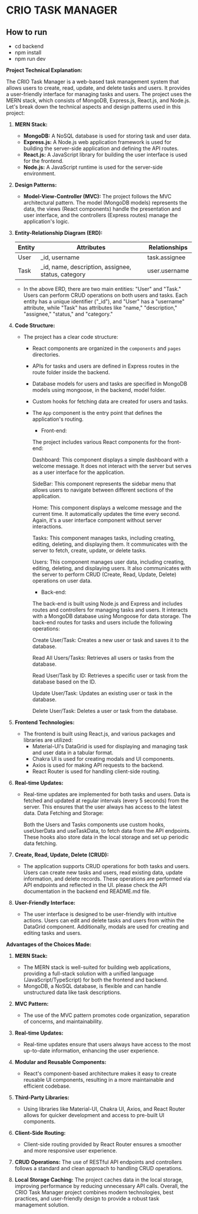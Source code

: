 # CRIO TASK MANAGER

## How to run

- cd backend
- npm install
- npm run dev

**Project Technical Explanation:**

The CRIO Task Manager is a web-based task management system that allows users to create, read, update, and delete tasks and users. It provides a user-friendly interface for managing tasks and users. The project uses the MERN stack, which consists of MongoDB, Express.js, React.js, and Node.js. Let's break down the technical aspects and design patterns used in this project:

1. **MERN Stack:**

   - **MongoDB:** A NoSQL database is used for storing task and user data.
   - **Express.js:** A Node.js web application framework is used for building the server-side application and defining the API routes.
   - **React.js:** A JavaScript library for building the user interface is used for the frontend.
   - **Node.js:** A JavaScript runtime is used for the server-side environment.

2. **Design Patterns:**

   - **Model-View-Controller (MVC):** The project follows the MVC architectural pattern. The model (MongoDB models) represents the data, the views (React components) handle the presentation and user interface, and the controllers (Express routes) manage the application's logic.

3. **Entity-Relationship Diagram (ERD):**

   | Entity | Attributes                                          | Relationships |
   | ------ | --------------------------------------------------- | ------------- |
   | User   | \_id, username                                      | task.assignee |
   | Task   | \_id, name, description, assignee, status, category | user.username |

   - In the above ERD, there are two main entities: "User" and "Task." Users can perform CRUD operations on both users and tasks. Each entity has a unique identifier ("\_id"), and "User" has a "username" attribute, while "Task" has attributes like "name," "description," "assignee," "status," and "category."

4. **Code Structure:**

   - The project has a clear code structure:

     - React components are organized in the `components` and `pages` directories.
     - APIs for tasks and users are defined in Express routes in the route folder inside the backend.
     - Database models for users and tasks are specified in MongoDB models using mongoose, in the backend, model folder.
     - Custom hooks for fetching data are created for users and tasks.
     - The `App` component is the entry point that defines the application's routing.

       - Front-end:

       The project includes various React components for the front-end:

       Dashboard: This component displays a simple dashboard with a welcome message. It does not interact with the server but serves as a user interface for the application.

       SideBar: This component represents the sidebar menu that allows users to navigate between different sections of the application.

       Home: This component displays a welcome message and the current time. It automatically updates the time every second. Again, it's a user interface component without server interactions.

       Tasks: This component manages tasks, including creating, editing, deleting, and displaying them. It communicates with the server to fetch, create, update, or delete tasks.

       Users: This component manages user data, including creating, editing, deleting, and displaying users. It also communicates with the server to perform CRUD (Create, Read, Update, Delete) operations on user data.

       - Back-end:

       The back-end is built using Node.js and Express and includes routes and controllers for managing tasks and users. It interacts with a MongoDB database using Mongoose for data storage. The back-end routes for tasks and users include the following operations:

       Create User/Task: Creates a new user or task and saves it to the database.

       Read All Users/Tasks: Retrieves all users or tasks from the database.

       Read User/Task by ID: Retrieves a specific user or task from the database based on the ID.

       Update User/Task: Updates an existing user or task in the database.

       Delete User/Task: Deletes a user or task from the database.

5. **Frontend Technologies:**

   - The frontend is built using React.js, and various packages and libraries are utilized:
     - Material-UI's DataGrid is used for displaying and managing task and user data in a tabular format.
     - Chakra UI is used for creating modals and UI components.
     - Axios is used for making API requests to the backend.
     - React Router is used for handling client-side routing.

6. **Real-time Updates:**

   - Real-time updates are implemented for both tasks and users. Data is fetched and updated at regular intervals (every 5 seconds) from the server. This ensures that the user always has access to the latest data.
     Data Fetching and Storage:

     Both the Users and Tasks components use custom hooks, useUserData and useTaskData, to fetch data from the API endpoints. These hooks also store data in the local storage and set up periodic data fetching.

7. **Create, Read, Update, Delete (CRUD):**

   - The application supports CRUD operations for both tasks and users. Users can create new tasks and users, read existing data, update information, and delete records. These operations are performed via API endpoints and reflected in the UI. please check the API documentation in the backend end README.md file.

8. **User-Friendly Interface:**
   - The user interface is designed to be user-friendly with intuitive actions. Users can edit and delete tasks and users from within the DataGrid component. Additionally, modals are used for creating and editing tasks and users.

**Advantages of the Choices Made:**

1. **MERN Stack:**

   - The MERN stack is well-suited for building web applications, providing a full-stack solution with a unified language (JavaScript/TypeScript) for both the frontend and backend.
   - MongoDB, a NoSQL database, is flexible and can handle unstructured data like task descriptions.

2. **MVC Pattern:**

   - The use of the MVC pattern promotes code organization, separation of concerns, and maintainability.

3. **Real-time Updates:**

   - Real-time updates ensure that users always have access to the most up-to-date information, enhancing the user experience.

4. **Modular and Reusable Components:**

   - React's component-based architecture makes it easy to create reusable UI components, resulting in a more maintainable and efficient codebase.

5. **Third-Party Libraries:**

   - Using libraries like Material-UI, Chakra UI, Axios, and React Router allows for quicker development and access to pre-built UI components.

6. **Client-Side Routing:**

   - Client-side routing provided by React Router ensures a smoother and more responsive user experience.

7. **CRUD Operations:** The use of RESTful API endpoints and controllers follows a standard and clean approach to handling CRUD operations.

8. **Local Storage Caching:** The project caches data in the local storage, improving performance by reducing unnecessary API calls.
   Overall, the CRIO Task Manager project combines modern technologies, best practices, and user-friendly design to provide a robust task management solution.
